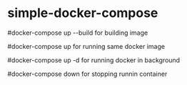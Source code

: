 # simple-docker-compose

#docker-compose up --build  for building image

#docker-compose up   for running same docker image

#docker-compose up -d    for running  docker in background 


#docker-compose down   for stopping runnin container

